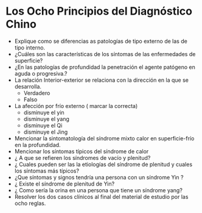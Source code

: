 # Los Ocho Principios del Diagnóstico Chino

- Explique como se diferencias as patologías de tipo externo de las de tipo interno.
- ¿Cuáles son las características de los síntomas de las enfermedades de superficie?
- ¿En las patologías de profundidad la penetración el agente patógeno en aguda o progresiva.?
- La relación Interior-exterior se relaciona con la dirección en la que se desarrolla.
    - Verdadero
    - Falso
- La afección por frío externo ( marcar la correcta)
    - disminuye el yin
    - disminuye el yang
    - disminuye el Qi
    - disminuye el Jing
- Mencionar la sintomatología del síndrome mixto calor en superficie-frío en la profundidad.
- Mencionar los síntomas típicos del síndrome de calor
- ¿ A que se refieren los síndromes de vacío y plenitud?
- ¿ Cuales pueden ser las  la etiologías del síndrome de plenitud y cuales los síntomas más típicos?
- ¿Que síntomas y signos tendría una persona con un síndrome Yin ?
- ¿ Existe el síndrome de plenitud de Yin?
- ¿ Como sería la orina en una persona que tiene un síndrome yang?
- Resolver los dos casos clínicos al final del material de estudio por las ocho reglas.